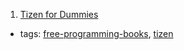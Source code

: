 1. [Tizen for Dummies](https://developer.tizen.org/sites/default/files/blogs/tizenfordummiesmainchangelist.pdf)
  * tags: [free-programming-books](tags/free-programming-books.md), [tizen](tags/tizen.md)
